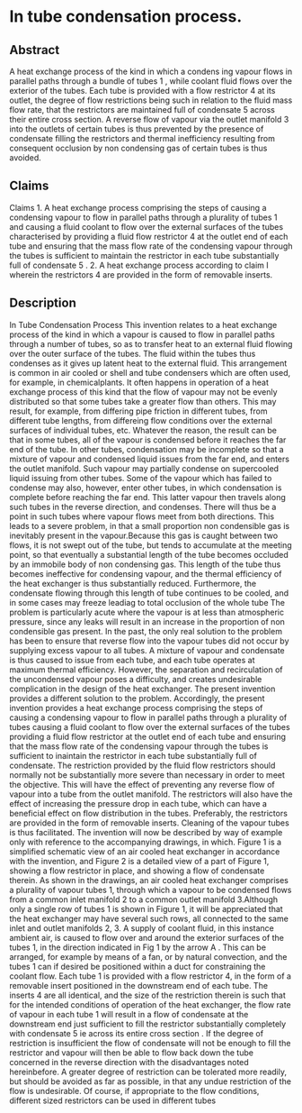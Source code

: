 # In tube condensation process.

## Abstract
A heat exchange process of the kind in which a condens ing vapour flows in parallel paths through a bundle of tubes 1 , while coolant fluid flows over the exterior of the tubes. Each tube is provided with a flow restrictor 4 at its outlet, the degree of flow restrictions being such in relation to the fluid mass flow rate, that the restrictors are maintained full of condensate 5 across their entire cross section. A reverse flow of vapour via the outlet manifold 3 into the outlets of certain tubes is thus prevented by the presence of condensate filling the restrictors and thermal inefficiency resulting from consequent occlusion by non condensing gas of certain tubes is thus avoided.

## Claims
Claims 1. A heat exchange process comprising the steps of causing a condensing vapour to flow in parallel paths through a plurality of tubes 1 and causing a fluid coolant to flow over the external surfaces of the tubes characterised by providing a fluid flow restrictor 4 at the outlet end of each tube and ensuring that the mass flow rate of the condensing vapour through the tubes is sufficient to maintain the restrictor in each tube substantially full of condensate 5 . 2. A heat exchange process according to claim I wherein the restrictors 4 are provided in the form of removable inserts.

## Description
In Tube Condensation Process This invention relates to a heat exchange process of the kind in which a vapour is caused to flow in parallel paths through a number of tubes, so as to transfer heat to an external fluid flowing over the outer surface of the tubes. The fluid within the tubes thus condenses as it gives up latent heat to the external fluid. This arrangement is common in air cooled or shell and tube condensers which are often used, for example, in chemicalplants. It often happens in operation of a heat exchange process of this kind that the flow of vapour may not be evenly distributed so that some tubes take a greater flow than others. This may result, for example, from differing pipe friction in different tubes, from different tube lengths, from differeing flow conditions over the external surfaces of individual tubes, etc. Whatever the reason, the result can be that in some tubes, all of the vapour is condensed before it reaches the far end of the tube. In other tubes, condensation may be incomplete so that a mixture of vapour and condensed liquid issues from the far end, and enters the outlet manifold. Such vapour may partially condense on supercooled liquid issuing from other tubes. Some of the vapour which has failed to condense may also, however, enter other tubes, in which condensation is complete before reaching the far end. This latter vapour then travels along such tubes in the reverse direction, and condenses. There will thus be a point in such tubes where vapour flows meet from both directions. This leads to a severe problem, in that a small proportion non condensible gas is inevitably present in the vapour.Because this gas is caught between two flows, it is not swept out of the tube, but tends to accumulate at the meeting point, so that eventually a substantial length of the tube becomes occluded by an immobile body of non condensing gas. This length of the tube thus becomes ineffective for condensing vapour, and the thermal efficiency of the heat exchanger is thus substantially reduced. Furthermore, the condensate flowing through this length of tube continues to be cooled, and in some cases may freeze leadiag to total occlusion of the whole tube The problem is particularly acute where the vapour is at less than atmospheric pressure, since any leaks will result in an increase in the proportion of non condensible gas present. In the past, the only real solution to the problem has been to ensure that reverse flow into the vapour tubes did not occur by supplying excess vapour to all tubes. A mixture of vapour and condensate is thus caused to issue from each tube, and each tube operates at maximum thermal efficiency. However, the separation and recirculation of the uncondensed vapour poses a difficulty, and creates undesirable complication in the design of the heat exchanger. The present invention provides a different solution to the problem. Accordingly, the present invention provides a heat exchange process comprising the steps of causing a condensing vapour to flow in parallel paths through a plurality of tubes causing a fluid coolant to flow over the external surfaces of the tubes providing a fluid flow restrictor at the outlet end of each tube and ensuring that the mass flow rate of the condensing vapour through the tubes is sufficient to inaintain the restrictor in each tube substantially full of condensate. The restriction provided by the fluid flow restrictors should normally not be substantially more severe than necessary in order to meet the objective. This will have the effect of preventing any reverse flow of vapour into a tube from the outlet manifold. The restrictors will also have the effect of increasing the pressure drop in each tube, which can have a beneficial effect on flow distribution in the tubes. Preferably, the restrictors are provided in the form of removable inserts. Cleaning of the vapour tubes is thus facilitated. The invention will now be described by way of example only with reference to the accompanying drawings, in which. Figure 1 is a simplified schematic view of an air cooled heat exchanger in accordance with the invention, and Figure 2 is a detailed view of a part of Figure 1, showing a flow restrictor in place, and showing a flow of condensate therein. As shown in the drawings, an air cooled heat exchanger comprises a plurality of vapour tubes 1, through which a vapour to be condensed flows from a common inlet manifold 2 to a common outlet manifold 3.Although only a single row of tubes 1 is shown in Figure 1, it will be appreciated that the heat exchanger may have several such rows, all connected to the same inlet and outlet manifolds 2, 3. A supply of coolant fluid, in this instance ambient air, is caused to flow over and around the exterior surfaces of the tubes 1, in the direction indicated in Fig 1 by the arrow A . This can be arranged, for example by means of a fan, or by natural convection, and the tubes 1 can if desired be positioned within a duct for constraining the coolant flow. Each tube 1 is provided with a flow restrictor 4, in the form of a removable insert positioned in the downstream end of each tube. The inserts 4 are all identical, and the size of the restriction therein is such that for the intended conditions of operation of the heat exchanger, the flow rate of vapour in each tube 1 will result in a flow of condensate at the downstream end just sufficient to fill the restrictor substantially completely with condensate 5 ie across its entire cross section . If the degree of restriction is insufficient the flow of condensate will not be enough to fill the restrictor and vapour will then be able to flow back down the tube concerned in the reverse direction with the disadvantages noted hereinbefore. A greater degree of restriction can be tolerated more readily, but should be avoided as far as possible, in that any undue restriction of the flow is undesirable. Of course, if appropriate to the flow conditions, different sized restrictors can be used in different tubes